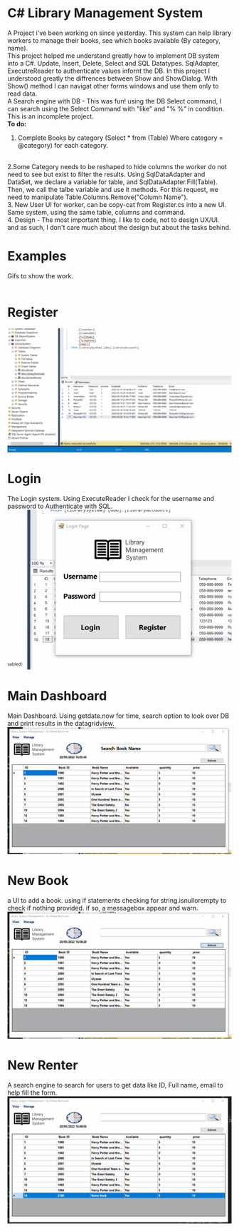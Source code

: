 # C# Library Management System 

A Project i've been working on since yesterday. This system can help library workers to manage their books, see which books available (By category, name).
<br>
This project helped me understand greatly how to implement DB system into a C#. Update, Insert, Delete, Select and SQL Datatypes. SqlAdapter, ExecutreReader to authenticate values infornt the DB. 
In this project I understood greatly the diffrences between Show and ShowDialog. With Show() method I can navigat other forms windows and use them only to read data.
<br>
A Search engine with DB - This was fun! using the DB Select command, I can search using the Select Command with "like" and "% %" in condition. 
<br>
This is an incomplete project.
<br>
<b> To do: </b>
1. Complete Books by category (Select * from (Table) Where category = @category) for each category.
<br>
2.Some Category needs to be reshaped to hide columns the worker do not need to see but exist to filter the results. Using SqlDataAdapter and DataSet, we declare a 
variable for table, and SqlDataAdapter.Fill(Table). Then, we call the talbe variable and use it methods.  For this request, we need to manipulate Table.Columns.Remove("Column Name").
<br>
3. New User UI for worker, can be copy-cat from Register.cs into a new UI. Same system, using the same table, columns and command.
<br>
4. Design - The most important thing. I like to code, not to design UX/UI. and as such, I don't care much about the design but about the tasks behind.
<br>

<h1> Examples </h1>
Gifs to show the work.
<br>
<br>
<h1> Register </h1>
<img src="Register.gif">

<h1> Login </h1>
The Login system. Using ExecuteReader I check for the username and password to Authenticate with SQL.
<img src="Login.gif">

<h1> Main Dashboard </h1>
Main Dashboard. Using getdate.now for time, search option to look over DB and print results in the datagridview.
<img src="Main_Dashboard.gif">

<h1> New Book </h1>
a UI to add a book. using if statements checking for string.isnullorempty to check if nothing provided. if so, a messagebox appear and warn. 
<img src="New_Book.gif">

<h1> New Renter </h1>
A search engine to search for users to get data like ID, Full name, email to help fill the form.
<img src="New_Renter.gif">
